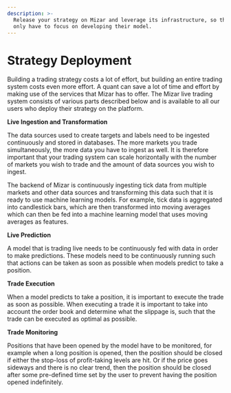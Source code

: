 ```yaml
---
description: >-
  Release your strategy on Mizar and leverage its infrastructure, so that quants
  only have to focus on developing their model.
---
```


# Strategy Deployment

Building a trading strategy costs a lot of effort, but building an entire trading system costs even more effort. A quant can save a lot of time and effort by making use of the services that Mizar has to offer. The Mizar live trading system consists of various parts described below and is available to all our users who deploy their strategy on the platform.

**Live Ingestion and Transformation**

The data sources used to create targets and labels need to be ingested continuously and stored in databases. The more markets you trade simultaneously, the more data you have to ingest as well. It is therefore important that your trading system can scale horizontally with the number of markets you wish to trade and the amount of data sources you wish to ingest.

The backend of Mizar is continuously ingesting tick data from multiple markets and other data sources and transforming this data such that it is ready to use machine learning models. For example, tick data is aggregated into candlestick bars, which are then transformed into moving averages which can then be fed into a machine learning model that uses moving averages as features. 

**Live Prediction**

A model that is trading live needs to be continuously fed with data in order to make predictions. These models need to be continuously running such that actions can be taken as soon as possible when models predict to take a position.

**Trade Execution**

When a model predicts to take a position, it is important to execute the trade as soon as possible. When executing a trade it is important to take into account the order book and determine what the slippage is, such that the trade can be executed as optimal as possible.

**Trade Monitoring**

Positions that have been opened by the model have to be monitored, for example when a long position is opened, then the position should be closed if either the stop-loss of profit-taking levels are hit. Or if the price goes sideways and there is no clear trend, then the position should be closed after some pre-defined time set by the user to prevent having the position opened indefinitely.



